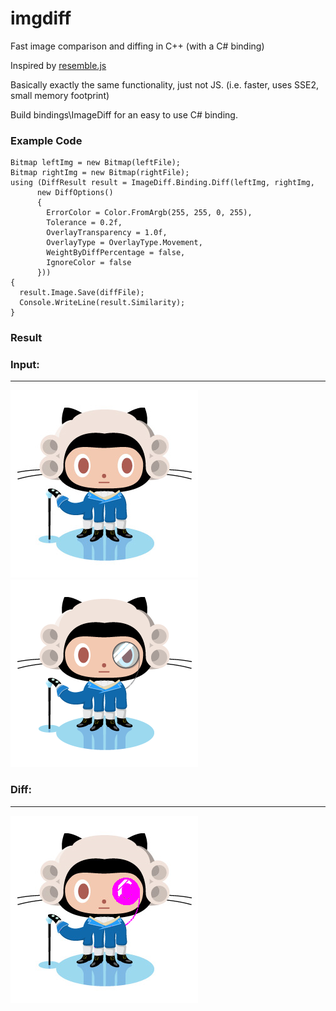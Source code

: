 # imgdiff
Fast image comparison and diffing in C++ (with a C# binding)

Inspired by [resemble.js](https://huddle.github.io/Resemble.js/)

Basically exactly the same functionality, just not JS. (i.e. faster, uses SSE2, small memory footprint)

Build bindings\ImageDiff for an easy to use C# binding.

### Example Code
    Bitmap leftImg = new Bitmap(leftFile);
    Bitmap rightImg = new Bitmap(rightFile);
    using (DiffResult result = ImageDiff.Binding.Diff(leftImg, rightImg,
          new DiffOptions()
          {
            ErrorColor = Color.FromArgb(255, 255, 0, 255),
            Tolerance = 0.2f,
            OverlayTransparency = 1.0f,
            OverlayType = OverlayType.Movement,
            WeightByDiffPercentage = false,
            IgnoreColor = false
          }))
    {
      result.Image.Save(diffFile);
      Console.WriteLine(result.Similarity);
    }
    
### Result
### Input:
_________________
![Left](https://raw.githubusercontent.com/bonus2113/imgdiff_bindings/master/data/1_normal.jpg)  ![Right](https://raw.githubusercontent.com/bonus2113/imgdiff_bindings/master/data/1_modified.jpg)

### Diff:
_________________
![Diff](https://raw.githubusercontent.com/bonus2113/imgdiff_bindings/master/data/1_diff.jpg)
